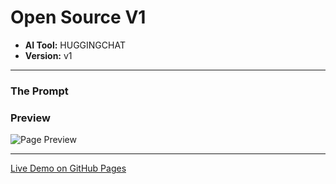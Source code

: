 # Open Source V1

* **AI Tool:** HUGGINGCHAT
* **Version:** v1

---

### The Prompt

>

### Preview

![Page Preview](./preview.png)

---

[Live Demo on GitHub Pages](https://your-username.github.io/AI-Frontend-Gallery/HuggingChat/open-source-v1/)
